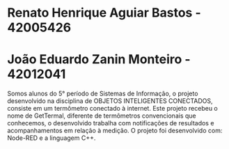 # Renato Henrique Aguiar Bastos - 42005426
# João Eduardo Zanin Monteiro - 42012041

Somos alunos do 5° período de Sistemas de Informação, o projeto desenvolvido na disciplina de OBJETOS INTELIGENTES CONECTADOS, 
consiste em um termômetro conectado à internet. Este projeto recebeu o nome de GetTermal, diferente de termômetros convencionais que conhecemos, o desenvolvido trabalha com notificações de resultados e acompanhamentos em relação à medição. 
O projeto foi desenvolvido com: Node-RED e a linguagem C++.
